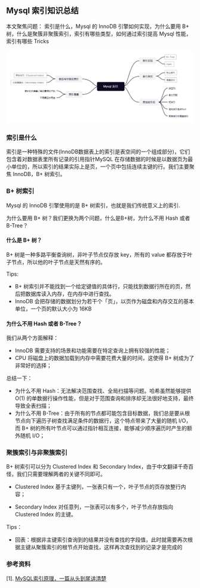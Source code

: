 ## Mysql 索引知识总结
本文聚焦问题：
索引是什么，Mysql 的 InnoDB 引擎如何实现，为什么要用 B+ 树，什么是聚簇非聚簇索引，索引有哪些类型，如何通过索引提高 Mysql 性能，索引有哪些 Tricks

![avatar](../../../static/images/2021/Mysql%20索引.png)

### 索引是什么
索引是一种特殊的文件(InnoDB数据表上的索引是表空间的一个组成部分)，它们包含着对数据表里所有记录的引用指针MySQL 在存储数据的时候是以数据页为最小单位的，所以索引的结果实际上是页，一个页中包括连续主键的行。我们主要聚焦 InnoDB，B+ 树索引。

### B+ 树索引
Mysql 的 InnoDB 引擎使用的是 B+ 树索引，也就是我们传统意义上的索引.

为什么要用 B+ 树？我们更换为两个问题，什么是B+树，为什么不用 Hash 或者 B-Tree？

#### 什么是 B+ 树？
B+ 树是一种多路平衡查询树，非叶子节点仅存放 key，所有的 value 都存放于叶子节点，所以他的叶子节点是天然有序的。

Tips:
* B+ 树索引并不能找到一个给定键值的具体行，只能找到数据行所在的页，然后把数据库读入内存，在内存中进行查找。
* InnoDB 会把存储的数据划分为若干个「页」，以页作为磁盘和内存交互的基本单位，一个页的默认大小为 16KB

#### 为什么不用 Hash 或者 B-Tree？
我们从两个方面解释：

* InnoDB 需要支持的场景和功能需要在特定查询上拥有较强的性能；
* CPU 将磁盘上的数据加载到内存中需要花费大量的时间，这使得 B+ 树成为了非常好的选择；


总结一下：
* 为什么不用 Hash：无法解决范围查找、全局扫描等问题。哈希虽然能够提供 O(1) 的单数据行操作性能，但是对于范围查询和排序却无法很好地支持，最终导致全表扫描；
* 为什么不用 B-Tree：由于所有的节点都可能包含目标数据，我们总是要从根节点向下遍历子树查找满足条件的数据行，这个特点带来了大量的随机 I/O，而 B+ 树的所有叶节点可以通过指针相互连接，能够减少顺序遍历时产生的额外随机 I/O；

### 聚簇索引与非聚簇索引
B+ 树索引可以分为 Clustered Index 和 Secondary Index，由于中文翻译千奇百怪，我们只需要理解两者的关键不同即可。

* Clustered Index 基于主键列，一张表只有一个，叶子节点的页存放整行内容；

* Secondary Index 对任意列，一张表可以有多个，叶子节点存放指向 Clustered Index 的主键。

Tips：
* 回表：根据非主键索引查询到的结果并没有查找的字段值，此时就需要再次根据主键从聚簇索引的根节点开始查找，这样再次查找到的记录才是完成的



### 参考资料
[1]. [MySQL索引原理，一篇从头到尾讲清楚](https://juejin.cn/post/6931901822231642125)
